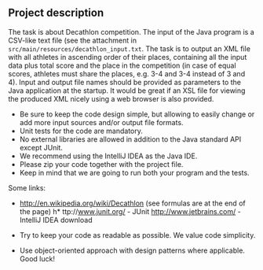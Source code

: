 ## Project description
The task is about Decathlon competition. The input of the Java program is a CSV-like text file (see the attachment in ```src/main/resources/decathlon_input.txt```. The task is to output an XML file with all athletes in ascending order of their places, containing all the input data 
plus total score and the place in the competition (in case of equal scores, athletes must share the places, 
e.g. 3-4 and 3-4 instead of 3 and 4). Input and output file names should be provided as parameters to the Java application 
at the startup. It would be great if an XSL file for viewing the produced XML nicely using a web browser is also provided. 

* Be sure to keep the code design simple, but allowing to easily change or add more input sources and/or output file formats.
* Unit tests for the code are mandatory. 
* No external libraries are allowed in addition to the Java standard API except JUnit. 
* We recommend using the IntelliJ IDEA as the Java IDE. 
* Please zip your code together with the project file. 
* Keep in mind that we are going to run both your program and the tests. 

Some links: 
* http://en.wikipedia.org/wiki/Decathlon (see formulas are at the end of the page) 
h* ttp://www.junit.org/ - JUnit http://www.jetbrains.com/ - IntelliJ IDEA download 

* Try to keep your code as readable as possible. We value code simplicity. 
* Use object-oriented approach with design patterns where applicable. Good luck!
